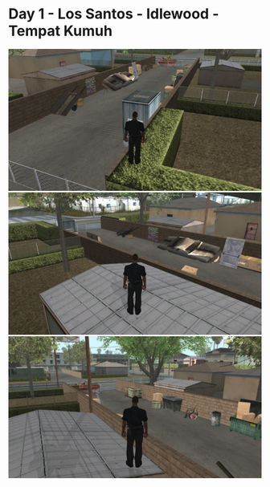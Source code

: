 # Day 1 - Los Santos - Idlewood - Tempat Kumuh

![](sa-mp-001.png)
![](sa-mp-002.png)
![](sa-mp-003.png)